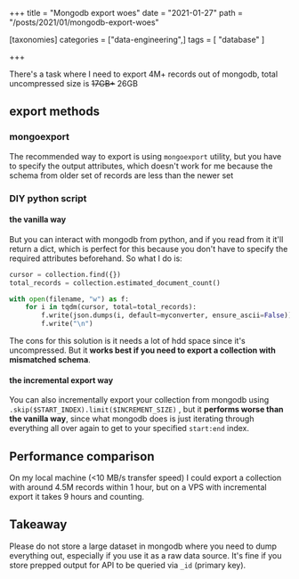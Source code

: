 +++
title = "Mongodb export woes"
date = "2021-01-27"
path = "/posts/2021/01/mongodb-export-woes"

[taxonomies]
categories = ["data-engineering",]
tags = [ "database" ]

+++

There's a task where I need to export 4M+ records out of mongodb, total uncompressed size is ~~17GB+~~ 26GB

## export methods

### mongoexport

The recommended way to export is using `mongoexport` utility, but you have to specify the output attributes, which doesn't work for me because the schema from older set of records are less than the newer set

### DIY python script

#### the vanilla way

But you can interact with mongodb from python, and if you read from it it'll return a dict, which is perfect for this because you don't have to specify the required attributes beforehand. So what I do is:

```python
cursor = collection.find({})
total_records = collection.estimated_document_count()

with open(filename, "w") as f:
    for i in tqdm(cursor, total=total_records):
        f.write(json.dumps(i, default=myconverter, ensure_ascii=False))
        f.write("\n")
```

The cons for this solution is it needs a lot of hdd space since it's uncompressed. But it **works best if you need to export a collection with mismatched schema**.

#### the incremental export way

You can also incrementally export your collection from mongodb using `.skip($START_INDEX).limit($INCREMENT_SIZE)` , but it **performs worse than the vanilla way**, since what mongodb does is just iterating through everything all over again to get to your specified `start:end` index.

## Performance comparison

On my local machine (<10 MB/s transfer speed) I could export a collection with around 4.5M records within 1 hour, but on a VPS with incremental export it takes 9 hours and counting.

## Takeaway

Please do not store a large dataset in mongodb where you need to dump everything out, especially if you use it as a raw data source. It's fine if you store prepped output for API to be queried via `_id` (primary key).
